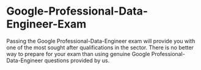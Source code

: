 # Google-Professional-Data-Engineer-Exam
Passing the Google Professional-Data-Engineer exam will provide you with one of the most sought after qualifications in the sector. There is no better way to prepare for your exam than using genuine Google Professional-Data-Engineer questions provided by us.
